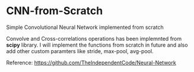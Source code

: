 # CNN-from-Scratch
Simple Convolutional Neural Network implemented from scratch

Convolve and Cross-correlations operations has been implemnted from **scipy** library. I will implement the functions from scratch in future and also add other custom paramters like stride, max-pool, avg-pool.

Reference: https://github.com/TheIndependentCode/Neural-Network
